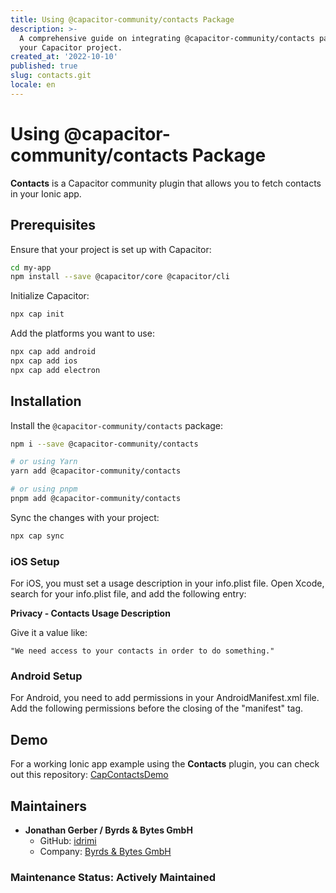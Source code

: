 ```yaml
---
title: Using @capacitor-community/contacts Package
description: >-
  A comprehensive guide on integrating @capacitor-community/contacts package in
  your Capacitor project.
created_at: '2022-10-10'
published: true
slug: contacts.git
locale: en
---
```


# Using @capacitor-community/contacts Package

**Contacts** is a Capacitor community plugin that allows you to fetch contacts in your Ionic app.

## Prerequisites

Ensure that your project is set up with Capacitor:

```sh
cd my-app
npm install --save @capacitor/core @capacitor/cli
```

Initialize Capacitor:

```sh
npx cap init
```

Add the platforms you want to use:

```sh
npx cap add android
npx cap add ios
npx cap add electron
```

## Installation

Install the `@capacitor-community/contacts` package:

```sh
npm i --save @capacitor-community/contacts

# or using Yarn
yarn add @capacitor-community/contacts

# or using pnpm
pnpm add @capacitor-community/contacts
```

Sync the changes with your project:

```sh
npx cap sync
```

### iOS Setup

For iOS, you must set a usage description in your info.plist file. Open Xcode, search for your info.plist file, and add the following entry:

**Privacy - Contacts Usage Description**

Give it a value like:

```
"We need access to your contacts in order to do something."
```

### Android Setup

For Android, you need to add permissions in your AndroidManifest.xml file. Add the following permissions before the closing of the "manifest" tag.

## Demo

For a working Ionic app example using the **Contacts** plugin, you can check out this repository: [CapContactsDemo](https://github.com/byrdsandbytes/capContactsDemo)

## Maintainers

- **Jonathan Gerber / Byrds & Bytes GmbH**
  - GitHub: [idrimi](https://github.com/idrimi)
  - Company: [Byrds & Bytes GmbH](https://github.com/byrdsandbytes)

### Maintenance Status: Actively Maintained

```

```

